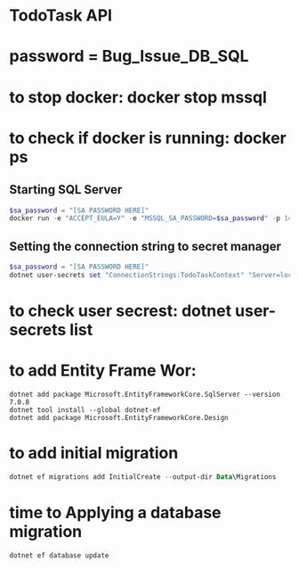 # TodoTask API

# password = Bug_Issue_DB_SQL
# to stop docker: docker stop mssql
# to check if docker is running: docker ps

## Starting SQL Server
```powershell
$sa_password = "[SA PASSWORD HERE]"
docker run -e "ACCEPT_EULA=Y" -e "MSSQL_SA_PASSWORD=$sa_password" -p 1433:1433 -v sqlvolume:/var/opt/mssql -d --rm --name mssql mcr.microsoft.com/mssql/server:2022-latest
```
## Setting the connection string to secret manager
```powershell
$sa_password = "[SA PASSWORD HERE]"
dotnet user-secrets set "ConnectionStrings:TodoTaskContext" "Server=localhost; Database=TodoTask; User Id=sa; Password=$sa_password; TrustServerCertificate=True"

```
# to check user secrest: dotnet user-secrets list

# to add Entity Frame Wor: 
```powerhell
dotnet add package Microsoft.EntityFrameworkCore.SqlServer --version 7.0.8
dotnet tool install --global dotnet-ef
dotnet add package Microsoft.EntityFrameworkCore.Design

```

# to add initial migration 
```powershell
dotnet ef migrations add InitialCreate --output-dir Data\Migrations
```

# time to Applying a database migration
```powershell
dotnet ef database update
```
